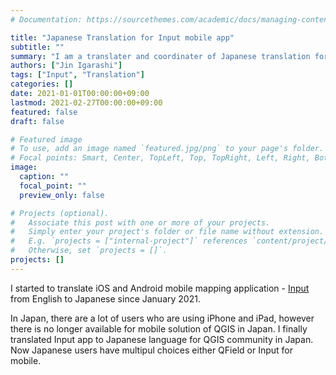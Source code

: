 ```yaml
---
# Documentation: https://sourcethemes.com/academic/docs/managing-content/

title: "Japanese Translation for Input mobile app"
subtitle: ""
summary: "I am a translater and coordinater of Japanese translation for Input mobile app"
authors: ["Jin Igarashi"]
tags: ["Input", "Translation"]
categories: []
date: 2021-01-01T00:00:00+09:00
lastmod: 2021-02-27T00:00:00+09:00
featured: false
draft: false

# Featured image
# To use, add an image named `featured.jpg/png` to your page's folder.
# Focal points: Smart, Center, TopLeft, Top, TopRight, Left, Right, BottomLeft, Bottom, BottomRight.
image:
  caption: ""
  focal_point: ""
  preview_only: false

# Projects (optional).
#   Associate this post with one or more of your projects.
#   Simply enter your project's folder or file name without extension.
#   E.g. `projects = ["internal-project"]` references `content/project/deep-learning/index.md`.
#   Otherwise, set `projects = []`.
projects: []
---
```


I started to translate iOS and Android mobile mapping application - [Input](https://inputapp.io) from English to Japanese since January 2021.

In Japan, there are a lot of users who are using iPhone and iPad, however there is no longer available for mobile solution of QGIS in Japan. I finally translated Input app to Japanese language for QGIS community in Japan. Now Japanese users have multipul choices either QField or Input for mobile.
